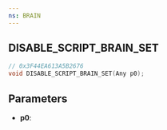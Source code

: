 ```yaml
---
ns: BRAIN
---
```

## DISABLE_SCRIPT_BRAIN_SET

```c
// 0x3F44EA613A5B2676
void DISABLE_SCRIPT_BRAIN_SET(Any p0);
```

## Parameters
* **p0**:
